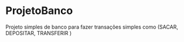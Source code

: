 # ProjetoBanco
Projeto simples de  banco para fazer transações simples como (SACAR, DEPOSITAR, TRANSFERIR )
